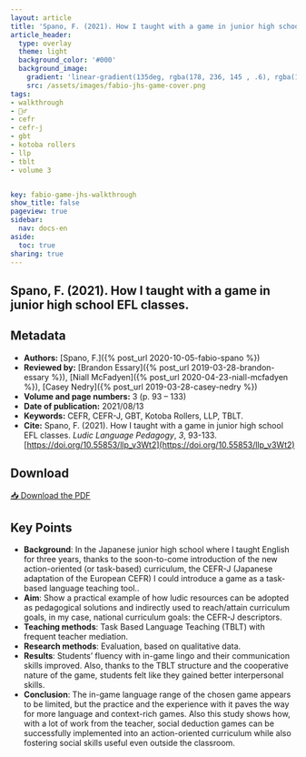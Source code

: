 ```yaml
---
layout: article
title: 'Spano, F. (2021). How I taught with a game in junior high school EFL classes'
article_header:
  type: overlay
  theme: light
  background_color: '#000'
  background_image:
    gradient: 'linear-gradient(135deg, rgba(178, 236, 145 , .6), rgba(147, 81, 182, .6))'
    src: /assets/images/fabio-jhs-game-cover.png
tags:
- walkthrough
- 🚶‍♂️
- cefr
- cefr-j
- gbt
- kotoba rollers
- llp
- tblt
- volume 3


key: fabio-game-jhs-walkthrough
show_title: false
pageview: true
sidebar:
  nav: docs-en
aside:
  toc: true
sharing: true
---
```


<head>
<meta name="citation_title" content="How I taught with a game in junior high school EFL classes">
<meta name="citation_author" content="Spano, Fabio">
<meta name="citation_publication_date" content="2021/08/13">
<meta name="citation_journal_title" content="Ludic Language Pedagogy">
<meta name="citation_volume" content="3">
<meta name="citation_firstpage" content="93">
<meta name="citation_lastpage" content="133">
<meta name="citation_pdf_url" content="https://llpjournal.org/assets/publication-pdfs/Spano-how-i-taught-with-a-game-in-junior-high-school-EFL-classes.pdf">
</head>


## Spano, F. (2021). How I taught with a game in junior high school EFL classes.

<!--more-->

## Metadata

- **Authors:** [Spano, F.]({% post_url 2020-10-05-fabio-spano %})
- **Reviewed by:** [Brandon Essary]({% post_url 2019-03-28-brandon-essary %}), [Niall McFadyen]({% post_url 2020-04-23-niall-mcfadyen %}), [Casey Nedry]({% post_url 2019-03-28-casey-nedry %})
- **Volume and page numbers:** 3 (p. 93 – 133)
- **Date of publication:** 2021/08/13
- **Keywords:** CEFR, CEFR-J, GBT, Kotoba Rollers, LLP, TBLT.
- **Cite:** Spano, F. (2021). How I taught with a game in junior high school EFL classes. *Ludic Language Pedagogy*, *3*, 93-133.[https://doi.org/10.55853/llp_v3Wt2](https://doi.org/10.55853/llp_v3Wt2)

## Download

<a class="button button--action button--rounded button--lg" href="/assets/publication-pdfs/Spano-how-i-taught-with-a-game-in-junior-high-school-EFL-classes.pdf"><i class="fas fa-file-download"></i> 📥 Download the PDF </a>

## Key Points

- **Background**: In the Japanese junior high school where I taught English for three years, thanks to the soon-to-come introduction of the new action-oriented (or task-based) curriculum, the CEFR-J (Japanese adaptation of the European CEFR) I could introduce a game as a task-based language teaching tool..
- **Aim**: Show a practical example of how ludic resources can be adopted as pedagogical solutions and indirectly used to reach/attain curriculum goals, in my case, national curriculum goals: the CEFR-J descriptors.
- **Teaching methods**: Task Based Language Teaching (TBLT) with frequent teacher mediation.
- **Research methods**: Evaluation, based on qualitative data.
- **Results**: Students’ fluency with in-game lingo and their communication skills improved. Also, thanks to the TBLT structure and the cooperative nature of the game, students felt like they gained better interpersonal skills.
- **Conclusion**: The in-game language range of the chosen game appears to be limited, but the practice and the experience with it paves the way for more language and context-rich games. Also this study shows how, with a lot of work from the teacher, social deduction games can be successfully implemented into an action-oriented curriculum while also fostering social skills useful even outside the classroom.
